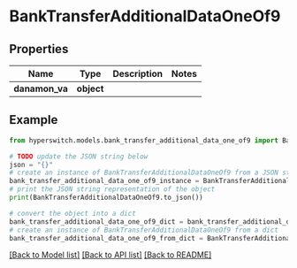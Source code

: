 # BankTransferAdditionalDataOneOf9


## Properties

Name | Type | Description | Notes
------------ | ------------- | ------------- | -------------
**danamon_va** | **object** |  | 

## Example

```python
from hyperswitch.models.bank_transfer_additional_data_one_of9 import BankTransferAdditionalDataOneOf9

# TODO update the JSON string below
json = "{}"
# create an instance of BankTransferAdditionalDataOneOf9 from a JSON string
bank_transfer_additional_data_one_of9_instance = BankTransferAdditionalDataOneOf9.from_json(json)
# print the JSON string representation of the object
print(BankTransferAdditionalDataOneOf9.to_json())

# convert the object into a dict
bank_transfer_additional_data_one_of9_dict = bank_transfer_additional_data_one_of9_instance.to_dict()
# create an instance of BankTransferAdditionalDataOneOf9 from a dict
bank_transfer_additional_data_one_of9_from_dict = BankTransferAdditionalDataOneOf9.from_dict(bank_transfer_additional_data_one_of9_dict)
```
[[Back to Model list]](../README.md#documentation-for-models) [[Back to API list]](../README.md#documentation-for-api-endpoints) [[Back to README]](../README.md)


